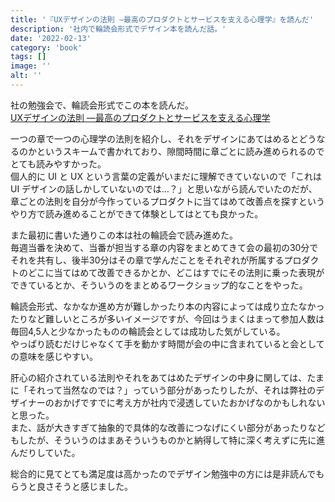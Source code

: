 ```yaml
---
title: '『UXデザインの法則 ―最高のプロダクトとサービスを支える心理学』を読んだ'
description: '社内で輪読会形式でデザイン本を読んだ話。'
date: '2022-02-13'
category: 'book'
tags: []
image: ''
alt: ''
---
```


社の勉強会で、輪読会形式でこの本を読んだ。  
[UXデザインの法則 ―最高のプロダクトとサービスを支える心理学](https://www.amazon.co.jp/dp/4873119499?&linkCode=ll1&tag=nabeliwo-22&linkId=00a39d35900f914181488f8ff79da2e2&language=ja_JP&ref_=as_li_ss_tl)

一つの章で一つの心理学の法則を紹介し、それをデザインにあてはめるとどうなるのかというスキームで書かれており、隙間時間に章ごとに読み進められるのでとても読みやすかった。  
個人的に UI と UX という言葉の定義がいまだに理解できていないので「これは UI デザインの話しかしていないのでは…？」と思いながら読んでいたのだが、章ごとの法則を自分が今作っているプロダクトに当てはめて改善点を探すというやり方で読み進めることができて体験としてはとても良かった。

また最初に書いた通りこの本は社の輪読会で読み進めた。  
毎週当番を決めて、当番が担当する章の内容をまとめてきて会の最初の30分でそれを共有し、後半30分はその章で学んだことをそれぞれが所属するプロダクトのどこに当てはめて改善できるかとか、どこはすでにその法則に乗った表現ができているとか、そういうのをまとめるワークショップ的なことをやった。

輪読会形式、なかなか進め方が難しかったり本の内容によっては成り立たなかったりなど難しいところが多いイメージですが、今回はうまくはまって参加人数は毎回4,5人と少なかったものの輪読会としては成功した気がしている。  
やっぱり読むだけじゃなくて手を動かす時間が会の中に含まれていると会としての意味を感じやすい。

肝心の紹介されている法則やそれをあてはめたデザインの中身に関しては、たまに「それって当然なのでは？」っていう部分があったりしたが、それは弊社のデザイナーのおかげですでに考え方が社内で浸透していたおかげなのかもしれないと思った。  
また、話が大きすぎて抽象的で具体的な改善につなげにくい部分があったりなどもしたが、そういうのはまあそういうものかと納得して特に深く考えずに先に進んだりしていた。

総合的に見てとても満足度は高かったのでデザイン勉強中の方には是非読んでもらうと良さそうと感じました。
